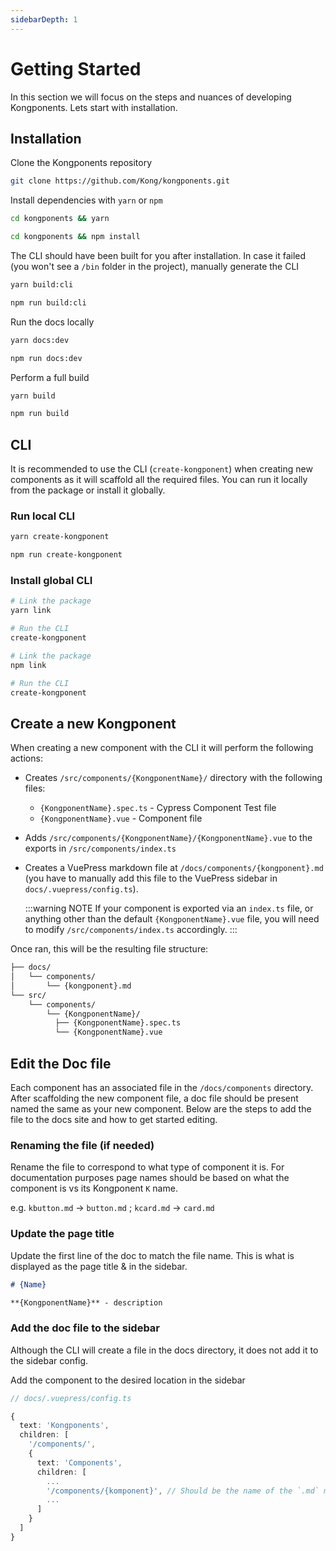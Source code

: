 ```yaml
---
sidebarDepth: 1
---
```


# Getting Started

In this section we will focus on the steps and nuances of developing Kongponents. Lets start with installation.

## Installation

Clone the Kongponents repository

```sh
git clone https://github.com/Kong/kongponents.git
```

Install dependencies with `yarn` or `npm`

<CodeGroup>
  <CodeGroupItem title="yarn" active>

  ```sh
  cd kongponents && yarn
  ```

  </CodeGroupItem>

  <CodeGroupItem title="npm">

  ```sh
  cd kongponents && npm install
  ```

  </CodeGroupItem>
</CodeGroup>

The CLI should have been built for you after installation. In case it failed (you won't see a `/bin` folder in the project), manually generate the CLI

<CodeGroup>
  <CodeGroupItem title="yarn" active>

  ```sh
  yarn build:cli
  ```

  </CodeGroupItem>

  <CodeGroupItem title="npm">

  ```sh
  npm run build:cli
  ```

  </CodeGroupItem>
</CodeGroup>

Run the docs locally

<CodeGroup>
  <CodeGroupItem title="yarn" active>

  ```sh
  yarn docs:dev
  ```

  </CodeGroupItem>

  <CodeGroupItem title="npm">

  ```sh
  npm run docs:dev
  ```

  </CodeGroupItem>
</CodeGroup>

Perform a full build

<CodeGroup>
  <CodeGroupItem title="yarn" active>

  ```sh
  yarn build
  ```

  </CodeGroupItem>

  <CodeGroupItem title="npm">

  ```sh
  npm run build
  ```

  </CodeGroupItem>
</CodeGroup>

## CLI

It is recommended to use the CLI (`create-kongponent`) when creating new components as it will scaffold all the required files. You can run it locally from the package or install it globally.

### Run local CLI

<CodeGroup>
  <CodeGroupItem title="yarn" active>

  ```sh
  yarn create-kongponent
  ```

  </CodeGroupItem>

  <CodeGroupItem title="npm">

  ```sh
  npm run create-kongponent
  ```

  </CodeGroupItem>
</CodeGroup>

### Install global CLI

<CodeGroup>
  <CodeGroupItem title="yarn" active>

  ```sh
  # Link the package
  yarn link

  # Run the CLI
  create-kongponent
  ```

  </CodeGroupItem>

  <CodeGroupItem title="npm">

  ```sh
  # Link the package
  npm link

  # Run the CLI
  create-kongponent
  ```

  </CodeGroupItem>
</CodeGroup>

## Create a new Kongponent

When creating a new component with the CLI it will perform the following actions:

- Creates `/src/components/{KongponentName}/` directory with the following files:
  - `{KongponentName}.spec.ts` - Cypress Component Test file
  - `{KongponentName}.vue` - Component file
- Adds `/src/components/{KongponentName}/{KongponentName}.vue` to the exports in `/src/components/index.ts`
- Creates a VuePress markdown file at `/docs/components/{kongponent}.md` (you have to manually add this file to the VuePress sidebar in `docs/.vuepress/config.ts`).

  :::warning NOTE
  If your component is exported via an `index.ts` file, or anything other than the default `{KongponentName}.vue` file, you will need to modify `/src/components/index.ts` accordingly.
  :::

Once ran, this will be the resulting file structure:

```bash
├── docs/
│   └── components/
│       └── {kongponent}.md
└── src/
    └── components/
        └── {KongponentName}/
          ├── {KongponentName}.spec.ts
          └── {KongponentName}.vue
```

## Edit the Doc file

Each component has an associated file in the `/docs/components` directory. After scaffolding the new component file, a doc file should be present named the same as your new component. Below are the steps to add the file to the docs site and how to get started editing.

### Renaming the file (if needed)

Rename the file to correspond to what type of component it is. For documentation purposes page names should be based on what the component is vs its Kongponent `K` name.

e.g. `kbutton.md` &rarr; `button.md` ; `kcard.md` &rarr; `card.md`

### Update the page title

Update the first line of the doc to match the file name. This is what is displayed as the page title & in the sidebar.

```md
# {Name}

**{KongponentName}** - description
```

### Add the doc file to the sidebar

Although the CLI will create a file in the docs directory, it does not add it to the sidebar config.

Add the component to the desired location in the sidebar

```ts
// docs/.vuepress/config.ts

{
  text: 'Kongponents',
  children: [
    '/components/',
    {
      text: 'Components',
      children: [
        ...
        '/components/{komponent}', // Should be the name of the `.md` markdown file, without the extension
        ...
      ]
    }
  ]
}
```
